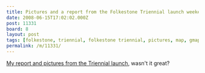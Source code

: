 ```yaml
---
title: Pictures and a report from the Folkestone Triennial launch weekend
date: 2008-06-15T17:02:02.000Z
post: 11331
board: 8
layout: post
tags: [folkestone, triennial, folkestone triennial, pictures, map, gmap, googlemap, google map]
permalink: /m/11331/
---
```

<a href="http://www.clarkeology.com/m/11326/11326/Psst+wanna+buy+a+Tracey+Emin+">My report and pictures from the Triennial launch</a>, wasn't it great?
